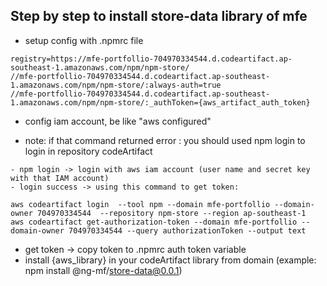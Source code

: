 ## Step by step to install store-data library of mfe
- setup config with .npmrc file
```
registry=https://mfe-portfollio-704970334544.d.codeartifact.ap-southeast-1.amazonaws.com/npm/npm-store/
//mfe-portfollio-704970334544.d.codeartifact.ap-southeast-1.amazonaws.com/npm/npm-store/:always-auth=true
//mfe-portfollio-704970334544.d.codeartifact.ap-southeast-1.amazonaws.com/npm/npm-store/:_authToken={aws_artifact_auth_token}
```
- config iam account, be like "aws configured"
+  note: if that command returned error : you should used npm login to login in repository codeArtifact
  ```
  - npm login -> login with aws iam account (user name and secret key with that IAM account)
  - login success -> using this command to get token:

  aws codeartifact login  --tool npm --domain mfe-portfollio --domain-owner 704970334544  --repository npm-store --region ap-southeast-1
  aws codeartifact get-authorization-token --domain mfe-portfollio --domain-owner 704970334544 --query authorizationToken --output text
  ```
- get token -> copy token to .npmrc auth token variable
- install {aws_library} in your codeArtifact library from domain (example: npm install @ng-mf/store-data@0.0.1)
